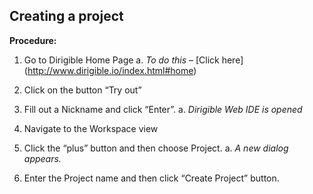 ## Creating a project

**Procedure:**
1.	Go to Dirigible Home Page
a.	*To do this* – [Click here] (http://www.dirigible.io/index.html#home)

2.	Click on the button “Try out”                                   

3.	Fill out a Nickname and click “Enter”.
a.	*Dirigible Web IDE is opened*

4.	Navigate to the Workspace view

5.	Click the “plus” button and then choose Project.
a.	*A new dialog appears.*

6.	Enter the Project name and then click “Create Project” button.